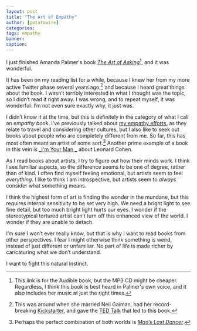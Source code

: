 ```yaml
---
layout: post
title: "The Art of Empathy"
author: [potatowire]
categories: 
tags: empathy 
banner: 
caption:
---
```


I just finished Amanda Palmer's book [_The Art of Asking_][1][^1], and it was wonderful.

It has been on my reading list for a while, because I knew her from my more active Twitter phase several years ago,[^2] and because I heard great things about the book. I wasn’t terribly interested in what I thought was the topic, so I didn’t read it right away. I was wrong, and to repeat myself, it was wonderful. I’m not even sure exactly why, it just was.

I didn’t know it at the time, but this is definitely in the category of what I call an _empathy book_. I’ve previously talked about [my empathy efforts][4], as they relate to travel and considering other cultures, but I also like to seek out books about people who are completely different from me. So far, this has most often meant an artist of some sort.[^3] Another prime example of a book in this vein is [_I'm Your Man _][6] about Leonard Cohen.

As I read books about artists, I try to figure out how their minds work. I think I see familiar aspects, so the difference seems to be one of degree, rather than of kind. I often find myself feeling emotional, but artists seem to feel _everything_. I like to think I am introspective, but artists seem to _always_ consider what something means. 

I think the highest form of art is finding the wonder in the mundane, but this requires internal sensitivity to be set very high. We need a bright light to see fine detail, but too much bright light hurts our eyes. I wonder if the stereotypical tortured artist can’t turn off this enhanced view of the world. I wonder if they are unable to detach. 

I’m sure I won’t ever really know, but that is why I want to read books from other perspectives. I fear I might otherwise think something is weird, instead of just different or unfamiliar. No part of life is made richer by caricaturing what we don’t understand.

I want to fight this natural instinct.

[^1]:	This link is for the Audible book, but the MP3 CD might be cheaper. Regardless, I think this book is best heard in Palmer's own voice, and it also includes her music at just the right times.

[^2]:	This was around when she married Neil Gaiman, had her record-breaking [Kickstarter][2], and gave the [TED Talk][3] that led to this book.

[^3]:	Perhaps the perfect combination of both worlds is [*Mao’s Last Dancer*][5].

[1]:	http://amzn.to/2gc4fuu
[2]:	https://www.forbes.com/sites/zackomalleygreenburg/2015/04/16/amanda-palmer-uncut-the-kickstarter-queen-on-spotify-patreon-and-taylor-swift/
[3]:	https://www.ted.com/talks/amanda_palmer_the_art_of_asking
[4]:	https://with.thegra.in/narrative-power
[5]:	https://www.amazon.com/Maos-Last-Dancer-Movie-Tie-ebook/dp/B003XMWT6A/?tag=potatowire-20
[6]:	http://amzn.to/2xydFmR